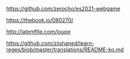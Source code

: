 
https://github.com/zerocho/es2021-webgame

https://thebook.io/080270/


<!-- 메모리구조 -->
http://latentflip.com/loupe


<!-- 정규식 -->
https://github.com/ziishaned/learn-regex/blob/master/translations/README-ko.md
